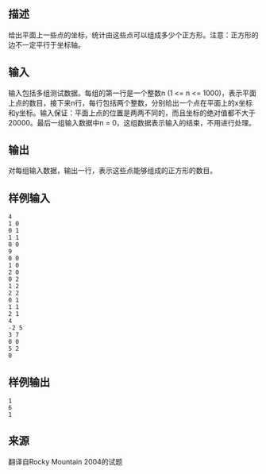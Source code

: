 ## 描述


给出平面上一些点的坐标，统计由这些点可以组成多少个正方形。注意：正方形的边不一定平行于坐标轴。

## 输入


输入包括多组测试数据。每组的第一行是一个整数n (1 <= n <= 1000)，表示平面上点的数目，接下来n行，每行包括两个整数，分别给出一个点在平面上的x坐标和y坐标。输入保证：平面上点的位置是两两不同的，而且坐标的绝对值都不大于20000。最后一组输入数据中n = 0，这组数据表示输入的结束，不用进行处理。

## 输出


对每组输入数据，输出一行，表示这些点能够组成的正方形的数目。

## 样例输入


```
4
1 0
0 1
1 1
0 0
9
0 0
1 0
2 0
0 2
1 2
2 2
0 1
1 1
2 1
4
-2 5
3 7
0 0
5 2
0

```


## 样例输出


```
1
6
1

```


## 来源


翻译自Rocky Mountain 2004的试题


